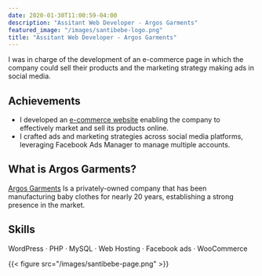 ```yaml
---
date: 2020-01-30T11:00:59-04:00
description: "Assitant Web Developer - Argos Garments"
featured_image: "/images/santibebe-logo.png"
title: "Assitant Web Developer - Argos Garments"
---
```


I was in charge of the development of an e-commerce page in which the company could sell their products and the marketing strategy making ads in social media.

## Achievements
* I developed an [e-commerce website](https://santibebe.com/) enabling the company to effectively market and sell its products online.
* I crafted ads and marketing strategies across social media platforms, leveraging Facebook Ads Manager to manage multiple accounts.

## What is Argos Garments?
[Argos Garments](https://santibebe.com/) Is a privately-owned company that has been manufacturing baby clothes for nearly 20 years, establishing a strong presence in the market.
 
## Skills
WordPress · PHP · MySQL · Web Hosting · Facebook ads · WooCommerce

{{< figure src="/images/santibebe-page.png" >}}